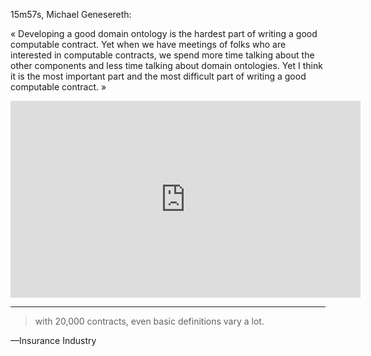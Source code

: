 15m57s, Michael Genesereth:

« Developing a good domain ontology is the hardest part of writing a good computable contract. Yet when we have meetings of folks who are interested in computable contracts, we spend more time talking about the other components and less time talking about domain ontologies. Yet I think it is the most important part and the most difficult part of writing a good computable contract. »

<iframe width="560" height="315" src="https://www.youtube.com/embed/cc5C3FPABAQ?start=957" title="YouTube video player" frameborder="0" allow="accelerometer; autoplay; clipboard-write; encrypted-media; gyroscope; picture-in-picture" allowfullscreen></iframe>

---

> with 20,000 contracts, even basic definitions vary a lot.

—Insurance Industry